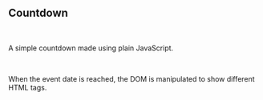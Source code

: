 ## Countdown

<br>

A simple countdown made using plain JavaScript.

<br>

When the event date is reached, the DOM is manipulated to show different HTML tags.
